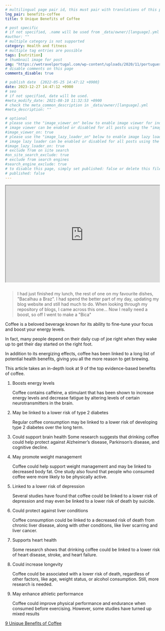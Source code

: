 ```yaml
---
# multilingual page pair id, this must pair with translations of this page. (This name must be unique)
lng_pair: benefits-coffee
title: 9 Unique Benefits of Coffee

# post specific
# if not specified, .name will be used from _data/owner/[language].yml
#author: ""
# multiple category is not supported
category: Health and fitness
# multiple tag entries are possible
tags: [nutrition]
# thumbnail image for post
img: "https://wetravelportugal.com/wp-content/uploads/2020/11/portuguese-cafe-bica.jpg"
# disable comments on this page
comments_disable: true

# publish date  {2022-05-25 14:47:12 +0900}
date: 2023-12-27 14:47:12 +0900
# seo
# if not specified, date will be used.
#meta_modify_date: 2021-08-10 11:32:53 +0900
# check the meta_common_description in _data/owner/[language].yml
#meta_description: ""

# optional
# please use the "image_viewer_on" below to enable image viewer for individual pages or posts (_posts/ or [language]/_posts folders).
# image viewer can be enabled or disabled for all posts using the "image_viewer_posts: true" setting in _data/conf/main.yml.
#image_viewer_on: true
# please use the "image_lazy_loader_on" below to enable image lazy loader for individual pages or posts (_posts/ or [language]/_posts folders).
# image lazy loader can be enabled or disabled for all posts using the "image_lazy_loader_posts: true" setting in _data/conf/main.yml.
#image_lazy_loader_on: true
# exclude from on site search
#on_site_search_exclude: true
# exclude from search engines
#search_engine_exclude: true
# to disable this page, simply set published: false or delete this file
# published: false
---
```


<!-- note must use embeded link for youtube to allow -->
<div style="position:relative;padding-bottom:56.25%;padding-top:35px;height:0;margin-bottom:2em;overflow:hidden">
    <iframe style="position:absolute;top:0;left:0;width:100%;height:100%"  src="https://www.youtube.com/embed/ZMJncXEfZJg?si=kdo36v-5dMyRNzbR" title="YouTube video player"  allowfullscreen>
    </iframe>
</div>

> I had just finished my lunch, the rest of one on my favourite dishes, "Bacalhau a Braz".
> I had spend the better part of my day, updating my blog website and still had much to do.
> When looking through my repository of blogs, I came across this one...
> Now I really need a boost, so off I went to make a "Bica"

Coffee is a beloved beverage known for its ability to fine-tune your focus and boost your energy levels.

In fact, many people depend on their daily cup of joe right when they wake up to get their day started on the right foot.

In addition to its energizing effects, coffee has been linked to a long list of potential health benefits, giving you all the more reason to get brewing.

This article takes an in-depth look at 9 of the top evidence-based benefits of coffee.

1. Boosts energy levels

   Coffee contains caffeine, a stimulant that has been shown to increase energy levels and decrease fatigue by altering levels of certain neurotransmitters in the brain.

2. May be linked to a lower risk of type 2 diabetes

   Regular coffee consumption may be linked to a lower risk of developing type 2 diabetes over the long term.

3. Could support brain health
   Some research suggests that drinking coffee could help protect against Alzheimer’s disease, Parkinson’s disease, and cognitive decline.

4. May promote weight management

   Coffee could help support weight management and may be linked to decreased body fat. One study also found that people who consumed coffee were more likely to be physically active.

5. Linked to a lower risk of depression

   Several studies have found that coffee could be linked to a lower risk of depression and may even be linked to a lower risk of death by suicide.

6. Could protect against liver conditions

   Coffee consumption could be linked to a decreased risk of death from chronic liver disease, along with other conditions, like liver scarring and liver cancer.

7. Supports heart health

   Some research shows that drinking coffee could be linked to a lower risk of heart disease, stroke, and heart failure.

8. Could increase longevity

   Coffee could be associated with a lower risk of death, regardless of other factors, like age, weight status, or alcohol consumption. Still, more research is needed.

9. May enhance athletic performance

   Coffee could improve physical performance and endurance when consumed before exercising. However, some studies have turned up mixed results

[9 Unique Benefits of Coffee](https://www.healthline.com/nutrition/top-evidence-based-health-benefits-of-coffee#9.-May-enhance-athletic-performance)

